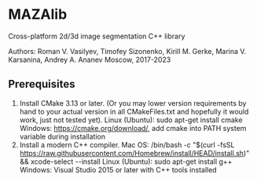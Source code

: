 # MAZAlib

Cross-platform 2d/3d image segmentation C++ library

Authors: Roman V. Vasilyev, Timofey Sizonenko, Kirill M. Gerke, Marina V. Karsanina, Andrey A. Ananev
Moscow, 2017-2023

## Prerequisites

1. Install CMake 3.13 or later. (Or you may lower version requirements by hand to your actual version in all CMakeFiles.txt and hopefully it would work, just not tested yet).
Linux (Ubuntu): sudo apt-get install cmake
Windows: https://cmake.org/download/, add cmake into PATH system variable during installation
2. Install a modern C++ compiler.
Mac OS: /bin/bash -c "$(curl -fsSL https://raw.githubusercontent.com/Homebrew/install/HEAD/install.sh)" && xcode-select --install
Linux (Ubuntu): sudo apt-get install g++
Windows: Visual Studio 2015 or later with C++ tools installed

